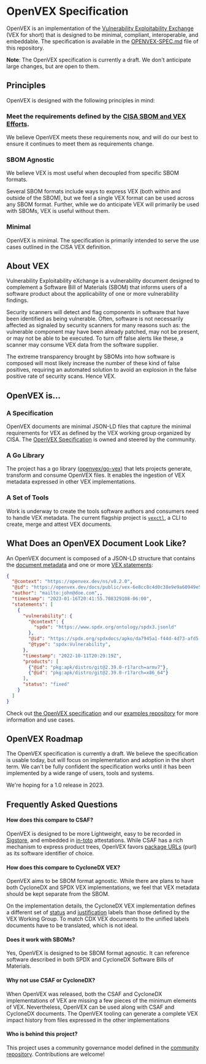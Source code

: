 # OpenVEX Specification

OpenVEX is an implementation of the
[Vulnerability Exploitability Exchange](https://www.ntia.gov/files/ntia/publications/vex_one-page_summary.pdf)
(VEX for short) that is designed to be minimal, compliant, interoperable, and
embeddable.
The specification is available in the [OPENVEX-SPEC.md](OPENVEX-SPEC.md) file of this repository.

**Note**: The OpenVEX specification is currently a draft. We don't anticipate large changes, but are open to them.

## Principles

OpenVEX is designed with the following principles in mind:

### Meet the requirements defined by the [CISA SBOM and VEX Efforts](https://www.cisa.gov/sbom).

We believe OpenVEX meets these requirements now, and will do our best to ensure it continues to meet them as requirements
change.

### SBOM Agnostic

We believe VEX is most useful when decoupled from specific SBOM formats.

Several SBOM formats include ways to express VEX (both within and outside of the SBOM), but we feel a single VEX format
can be used across any SBOM format.
Further, while we do anticipate VEX will primarily be used with SBOMs, VEX is useful without them.

### Minimal

OpenVEX is minimal.
The specification is primarily intended to serve the use cases outlined in the CISA VEX definition.

## About VEX

Vulnerability Exploitability eXchange is a vulnerability document designed to
complement a Software Bill of Materials (SBOM) that informs users of a software
product about the applicability of one or more vulnerability findings.

Security scanners will detect and flag components in software that have
been identified as being vulnerable. Often, software is not necessarily affected
as signaled by security scanners for many reasons such as: the vulnerable component may
have been already patched, may not be present, or may not be able to be executed. To turn off
false alerts like these, a scanner may consume VEX data from the software supplier.

The extreme transparency brought by SBOMs into how software is composed will
most likely increase the number of these kind of false positives, requiring an
automated solution to avoid an explosion in the false positive rate of security
scans. Hence VEX.

## OpenVEX is...

### A Specification

OpenVEX documents are minimal JSON-LD files that capture the minimal requirements
for VEX as defined by the VEX working group organized by CISA. The
[OpenVEX Specification](https://github.com/openvex/spec/blob/main/OPENVEX-SPEC.md)
is owned and steered by the community.

### A Go Library

The project has a go library
([openvex/go-vex](https://github.com/openvex/go-vex)) that lets projects generate,
transform and consume OpenVEX files. It enables the ingestion of VEX metadata
expressed in other VEX implementations.

### A Set of Tools

Work is underway to create the tools software authors and consumers need to
handle VEX metadata. The current flagship project is
[`vexctl`](https://github.com/openvex/vexctl), a CLI to create, merge and
attest VEX documents.

## What Does an OpenVEX Document Look Like?

An OpenVEX document is composed of a JSON-LD structure that contains the
[document metadata](https://github.com/openvex/spec/blob/main/OPENVEX-SPEC.md#vex-documents)
and one or more
[VEX statements](https://github.com/openvex/spec/blob/main/OPENVEX-SPEC.md#the-vex-statement):

```json
{
  "@context": "https://openvex.dev/ns/v0.2.0",
  "@id": "https://openvex.dev/docs/public/vex-6e8cc8c4d0c38e9e9a60949e5dc0279684d8ad5f6711d9a12bb52247b6cc7271",
  "author": "mailto:john@doe.com",,
  "timestamp": "2023-01-16T20:41:55.708329108-06:00",
  "statements": [
    {
      "vulnerability": {
        "@context": {
          "spdx": "https://www.spdx.org/ontology/spdx3.jsonld"
        },
        "@id": "https://spdx.org/spdxdocs/apko/da7945a1-f44d-4d73-afd5-02b183eb65c2#CVE-2014-123456",
        "@type": "spdx:Vulnerability",
      },
      "timestamp": "2022-10-11T20:29:19Z",
      "products": [
        {"@id": "pkg:apk/distro/git@2.39.0-r1?arch=armv7"},
        {"@id": "pkg:apk/distro/git@2.39.0-r1?arch=x86_64"}
      ],
      "status": "fixed"
    }
  ]
}
```

Check out
[the OpenVEX specification](https://github.com/openvex/spec/blob/main/OPENVEX-SPEC.md)
and our [examples repository](https://github.com/openvex/examples) for more
information and use cases.

## OpenVEX Roadmap

The OpenVEX specification is currently a draft.
We believe the specification is usable today, but will focus on implementation and adoption in the short term.
We can't be fully confident the specification works until it has been implemented by a wide range of users, tools
and systems.

We're hoping for a 1.0 release in 2023.

## Frequently Asked Questions

#### How does this compare to CSAF?

OpenVEX is designed to be more Lightweight, easy to be recorded in
[Sigstore](https://sigstore.dev), and embedded in [in-toto](https://in-toto.io/)
attestations. While CSAF has a rich mechanism to express product trees,
OpenVEX favors [package URLs](https://github.com/package-url/purl-spec) (purl)
as its software identifier of choice.

#### How does this compare to CycloneDX VEX?

OpenVEX aims to be SBOM format agnostic. While there are plans to have both
CycloneDX and SPDX VEX implementations, we feel that VEX metadata should be
kept separate from the SBOM.

On the implementation details, the CycloneDX VEX implementation defines a
different set of
[status](https://github.com/openvex/spec/blob/main/OPENVEX-SPEC.md#status-labels) and
[justification](https://github.com/openvex/spec/blob/main/OPENVEX-SPEC.md#status-justifications)
labels than those defined by the VEX Working Group. To match CDX VEX documents to the unified labels documents have to be translated, which is not ideal.

#### Does it work with SBOMs?

Yes, OpenVEX is designed to be SBOM format agnostic. It can reference software
described in both SPDX and CycloneDX Software Bills of Materials.

#### Why not use CSAF or CycloneDX?

When OpenVEX was released, both the CSAF and CycloneDX implementations of VEX
are missing a few pieces of the minimum elements of VEX. Nevertheless, OpenVEX
can be used along with CSAF and CycloneDX documents. The OpenVEX tooling can
generate a complete VEX impact history from files expressed in the other
implementations

#### Who is behind this project?

This project uses a community governance model defined in the [community repository](https://github.com/openvex/community).
Contributions are welcome!
